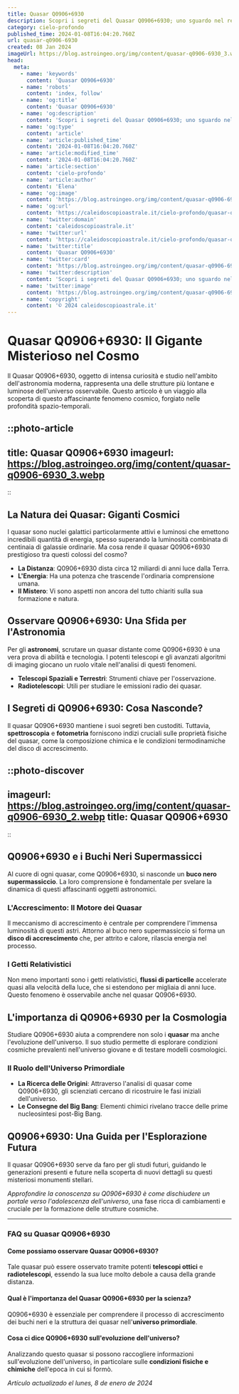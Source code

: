 ```yaml
---
title: Quasar Q0906+6930
description: Scopri i segreti del Quasar Q0906+6930; uno sguardo nel remoto universo. Enigmi cosmici e fatti affascinanti in un articolo imperdibile!
category: cielo-profondo
published_time: 2024-01-08T16:04:20.760Z
url: quasar-q0906-6930
created: 08 Jan 2024
imageUrl: https://blog.astroingeo.org/img/content/quasar-q0906-6930_3.webp
head:
  meta:
    - name: 'keywords'
      content: 'Quasar Q0906+6930'
    - name: 'robots'
      content: 'index, follow'
    - name: 'og:title'
      content: 'Quasar Q0906+6930'
    - name: 'og:description'
      content: 'Scopri i segreti del Quasar Q0906+6930; uno sguardo nel remoto universo. Enigmi cosmici e fatti affascinanti in un articolo imperdibile!'
    - name: 'og:type'
      content: 'article'
    - name: 'article:published_time'
      content: '2024-01-08T16:04:20.760Z'
    - name: 'article:modified_time'
      content: '2024-01-08T16:04:20.760Z'
    - name: 'article:section'
      content: 'cielo-profondo'
    - name: 'article:author'
      content: 'Elena'
    - name: 'og:image'
      content: 'https://blog.astroingeo.org/img/content/quasar-q0906-6930_3.webp'
    - name: 'og:url'
      content: 'https://caleidoscopioastrale.it/cielo-profondo/quasar-q0906-6930'
    - name: 'twitter:domain'
      content: 'caleidoscopioastrale.it'
    - name: 'twitter:url'
      content: 'https://caleidoscopioastrale.it/cielo-profondo/quasar-q0906-6930'
    - name: 'twitter:title'
      content: 'Quasar Q0906+6930'
    - name: 'twitter:card'
      content: 'https://blog.astroingeo.org/img/content/quasar-q0906-6930_3.webp'
    - name: 'twitter:description'
      content: 'Scopri i segreti del Quasar Q0906+6930; uno sguardo nel remoto universo. Enigmi cosmici e fatti affascinanti in un articolo imperdibile!'
    - name: 'twitter:image'
      content: 'https://blog.astroingeo.org/img/content/quasar-q0906-6930_3.webp'
    - name: 'copyright'
      content: '© 2024 caleidoscopioastrale.it'
---
```

# Quasar Q0906+6930: Il Gigante Misterioso nel Cosmo

Il Quasar Q0906+6930, oggetto di intensa curiosità e studio nell'ambito dell'astronomia moderna, rappresenta una delle strutture più lontane e luminose dell'universo osservabile. Questo articolo è un viaggio alla scoperta di questo affascinante fenomeno cosmico, forgiato nelle profondità spazio-temporali.

::photo-article
---
title: Quasar Q0906+6930
imageurl: https://blog.astroingeo.org/img/content/quasar-q0906-6930_3.webp
---
::

## La Natura dei Quasar: Giganti Cosmici

I quasar sono nuclei galattici particolarmente attivi e luminosi che emettono incredibili quantità di energia, spesso superando la luminosità combinata di centinaia di galassie ordinarie. Ma cosa rende il quasar Q0906+6930 prestigioso tra questi colossi del cosmo?

- **La Distanza**: Q0906+6930 dista circa 12 miliardi di anni luce dalla Terra.
- **L'Energia**: Ha una potenza che trascende l'ordinaria comprensione umana.
- **Il Mistero**: Vi sono aspetti non ancora del tutto chiariti sulla sua formazione e natura.

## Osservare Q0906+6930: Una Sfida per l'Astronomia

Per gli **astronomi**, scrutare un quasar distante come Q0906+6930 è una vera prova di abilità e tecnologia. I potenti telescopi e gli avanzati algoritmi di imaging giocano un ruolo vitale nell'analisi di questi fenomeni.

- **Telescopi Spaziali e Terrestri**: Strumenti chiave per l'osservazione.
- **Radiotelescopi**: Utili per studiare le emissioni radio dei quasar.

## I Segreti di Q0906+6930: Cosa Nasconde?

Il quasar Q0906+6930 mantiene i suoi segreti ben custoditi. Tuttavia, **spettroscopia** e **fotometria** forniscono indizi cruciali sulle proprietà fisiche del quasar, come la composizione chimica e le condizioni termodinamiche del disco di accrescimento.

::photo-discover
---
imageurl: https://blog.astroingeo.org/img/content/quasar-q0906-6930_2.webp
title: Quasar Q0906+6930
---
::

## Q0906+6930 e i Buchi Neri Supermassicci

Al cuore di ogni quasar, come Q0906+6930, si nasconde un **buco nero supermassiccio**. La loro comprensione è fondamentale per svelare la dinamica di questi affascinanti oggetti astronomici.

### L'Accrescimento: Il Motore dei Quasar

Il meccanismo di accrescimento è centrale per comprendere l'immensa luminosità di questi astri. Attorno al buco nero supermassiccio si forma un **disco di accrescimento** che, per attrito e calore, rilascia energia nel processo.

### I Getti Relativistici

Non meno importanti sono i getti relativistici, **flussi di particelle** accelerate quasi alla velocità della luce, che si estendono per migliaia di anni luce. Questo fenomeno è osservabile anche nel quasar Q0906+6930.

## L'importanza di Q0906+6930 per la Cosmologia

Studiare Q0906+6930 aiuta a comprendere non solo i **quasar** ma anche l'evoluzione dell'universo. Il suo studio permette di esplorare condizioni cosmiche prevalenti nell'universo giovane e di testare modelli cosmologici.

### Il Ruolo dell'Universo Primordiale

- **La Ricerca delle Origini**: Attraverso l'analisi di quasar come Q0906+6930, gli scienziati cercano di ricostruire le fasi iniziali dell'universo.
- **Le Consegne del Big Bang**: Elementi chimici rivelano tracce delle prime nucleosintesi post-Big Bang.

## Q0906+6930: Una Guida per l'Esplorazione Futura

Il quasar Q0906+6930 serve da faro per gli studi futuri, guidando le generazioni presenti e future nella scoperta di nuovi dettagli su questi misteriosi monumenti stellari.

*Approfondire la conoscenza su Q0906+6930 è come dischiudere un portale verso l'adolescenza dell'universo*, una fase ricca di cambiamenti e cruciale per la formazione delle strutture cosmiche.

---

### FAQ su Quasar Q0906+6930

#### Come possiamo osservare Quasar Q0906+6930?

Tale quasar può essere osservato tramite potenti **telescopi ottici** e **radiotelescopi**, essendo la sua luce molto debole a causa della grande distanza.

#### Qual è l'importanza del Quasar Q0906+6930 per la scienza?

Q0906+6930 è essenziale per comprendere il processo di accrescimento dei buchi neri e la struttura dei quasar nell'**universo primordiale**.

#### Cosa ci dice Q0906+6930 sull'evoluzione dell'universo?

Analizzando questo quasar si possono raccogliere informazioni sull'evoluzione dell'universo, in particolare sulle **condizioni fisiche e chimiche** dell'epoca in cui si formò.

_Artículo actualizado el lunes, 8 de enero de 2024_